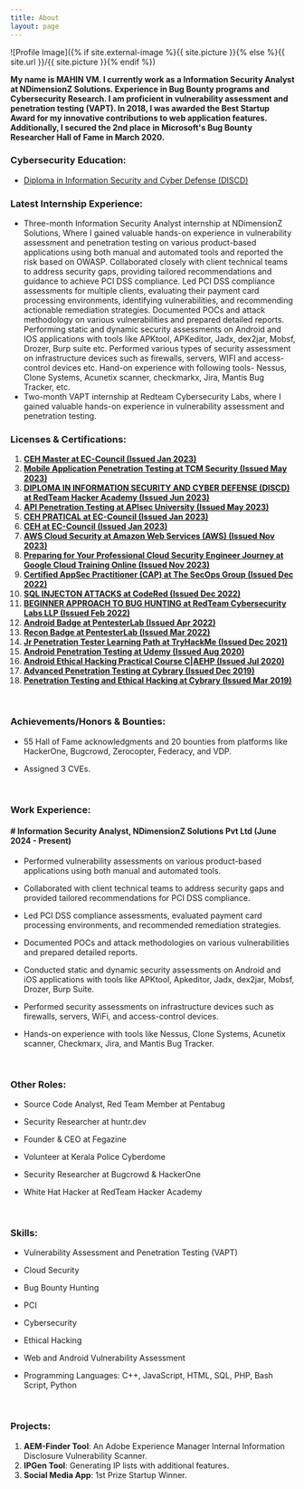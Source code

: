 ```yaml
---
title: About
layout: page
---
```

![Profile Image]({% if site.external-image %}{{ site.picture }}{% else %}{{ site.url }}/{{ site.picture }}{% endif %})

<p><b>My name is MAHIN VM. I currently work as a Information Security Analyst at NDimensionZ Solutions. Experience in Bug Bounty programs and Cybersecurity Research. I am proficient in vulnerability assessment and penetration testing (VAPT). In 2018, I was awarded the Best Startup Award for my innovative contributions to web application features. Additionally, I secured the 2nd place in Microsoft's Bug Bounty Researcher Hall of Fame in March 2020.</b>

<br> 
<h3>Cybersecurity Education:</h3> 
<a href="https://drive.google.com/file/d/1YEVQgkD4_qgPPNCpVGQCeyfb373PZtl7/view"><ul><li>Diploma in Information Security and Cyber Defense (DISCD)</li></ul></a>

<h3>Latest Internship Experience:</h3>
<p><ul type="1"><li>Three-month Information Security Analyst internship at NDimensionZ Solutions, Where I gained valuable hands-on experience in vulnerability assessment and penetration testing	on various product-based applications using both manual and automated tools and reported the risk based on OWASP. Collaborated closely with client technical teams to address security gaps, providing tailored recommendations and guidance to achieve PCI DSS compliance. Led PCI DSS compliance assessments for multiple clients, evaluating their payment card processing environments, identifying vulnerabilities, and recommending actionable remediation strategies. Documented POCs and attack methodology on various vulnerabilities and prepared detailed reports. Performing static and dynamic security assessments on Android and IOS applications with tools like APKtool, APKeditor, Jadx, dex2jar, Mobsf, Drozer, Burp suite etc. Performed various types of security assessment on infrastructure devices such as firewalls, servers, WIFI and access-control devices etc. Hand-on experience with following tools- Nessus, Clone Systems, Acunetix scanner, checkmarkx, Jira, Mantis Bug Tracker, etc.</li>
<li>Two-month VAPT internship at Redteam Cybersecurity Labs, where I gained valuable hands-on experience in vulnerability assessment and penetration testing.</li></ul></p>

<h3>Licenses & Certifications:</h3>
<p><ol type="1"><li><a href="https://aspen.eccouncil.org/VerifyBadge?type=certification&a=FqeiSIeHZe8lwQ/LfR0xErSQyyN2WftpT3n4kBehYkM="><b>CEH Master at EC-Council (Issued Jan 2023)</b></a></li>
<li><a href="https://drive.google.com/file/d/1IaTKfSqs-ts93UwBBFyBewgWmOP0RiJR/view"><b>Mobile Application Penetration Testing at TCM Security (Issued May 2023)</b></a></li>
<li><a href="https://drive.google.com/file/d/1YEVQgkD4_qgPPNCpVGQCeyfb373PZtl7/view"><b>DIPLOMA IN INFORMATION SECURITY AND CYBER DEFENSE (DISCD) at RedTeam Hacker Academy (Issued Jun 2023)</b></a></li>
<li><a href="https://www.credly.com/badges/7b8e8f29-0cbe-4935-ab79-13580f79cf89/public_url"><b>API Penetration Testing at APIsec University (Issued May 2023)</b></a></li>
<li><a href="https://aspen.eccouncil.org/VerifyBadge?type=certification&a=9STrOe/U4Q4uw6gL/mghstqawdtqLt0I2aEA6ThSNl4="><b>CEH PRATICAL at EC-Council (Issued Jan 2023)</b></a></li>
<li><a href="https://aspen.eccouncil.org/VerifyBadge?type=certification&a=K119rO2XSHy8Lea7JeiL2ZJq/SBQ4ORGLAkC29LoOtk="><b>CEH at EC-Council (Issued Jan 2023)</b></a></li>
<li><a href="https://www.credly.com/badges/2e9146b5-d259-47f7-b9f4-2a274f978ba6"><b>AWS Cloud Security at Amazon Web Services (AWS) (Issued Nov 2023)</b></a></li>
<li><a href="https://coursera.org/verify/UPBD8VGP52P2"><b>Preparing for Your Professional Cloud Security Engineer Journey at Google Cloud Training Online (Issued Nov 2023)</b></a></li>
<li><a href="https://drive.google.com/drive/u/0/mobile/folders/1TiOpxA66zvArER91Pjj3eDFlMV54hahy?pli=1"><b>Certified AppSec Practitioner (CAP) at The SecOps Group (Issued Dec 2022)</b></a></li>
<li><a href="https://codered.eccouncil.org/certificate/7ba36f5f-5a99-4bce-94cc-1eff94f22ada?logged=false"><b>SQL INJECTON ATTACKS at CodeRed (Issued Dec 2022)</b></a></li>
<li><a href="https://drive.google.com/file/d/138md3ieg5kcTeeEN9trMFdx4CM8URp2k/view?usp=sharing"><b>BEGINNER APPROACH TO BUG HUNTING at RedTeam Cybersecurity Labs LLP (Issued Feb 2022)</b></a></li>
<li><a href="https://pentesterlab.com/profile/2f0f6ea144a65ba63f20a2d8f3"><b>Android Badge at PentesterLab (Issued Apr 2022)</b></a></li>
<li><a href="https://pentesterlab.com/profile/2f0f6ea144a65ba63f20a2d8f3"><b>Recon Badge at PentesterLab (Issued Mar 2022)</b></a></li>
<li><a href="https://tryhackme-certificates.s3-eu-west-1.amazonaws.com/THM-FAEERTBN7M.png"><b>Jr Penetration Tester Learning Path at TryHackMe (Issued Dec 2021)</b></a></li>
<li><a href="https://udemy-certificate.s3.amazonaws.com/image/UC-130d44d9-2e26-4743-9e26-14efbd84a1e1.jpg"><b>Android Penetration Testing at Udemy (Issued Aug 2020)</b></a></li>
<li><a href="https://www.udemy.com/certificate/UC-3029a174-3479-45bb-b9d5-192fe1d3cc00/"><b>Android Ethical Hacking Practical Course C|AEHP (Issued Jul 2020)</b></a></li>
<li><a href="https://drive.google.com/file/d/1bSjj34BVO7KygE0ZzmLDRLqTtyG-xlF3/view?usp=sharing"><b>Advanced Penetration Testing at Cybrary (Issued Dec 2019)</b></a></li>
<li><a href="https://drive.google.com/file/d/1I0qoLurVm2bqmXte0SGn33wXmVMSxUwK/view?usp=sharing"><b>Penetration Testing and Ethical Hacking at Cybrary (Issued Mar 2019)</b></a></li>
</ol></p>
<br>
<h3>Achievements/Honors & Bounties:</h3>
<p><ul><li>55 Hall of Fame acknowledgments and 20 bounties from platforms like HackerOne, Bugcrowd, Zerocopter, Federacy, and VDP.</li></ul></p>
<p><ul><li>Assigned 3 CVEs.</li></ul></p>
<br>
<h3>Work Experience:</h3>
<h4># Information Security Analyst, NDimensionZ Solutions Pvt Ltd (June 2024 - Present)</h4>
<p><ul><li>Performed vulnerability assessments on various product-based applications using both manual and automated tools.</li></ul>
<ul><li>Collaborated with client technical teams to address security gaps and provided tailored recommendations for PCI DSS compliance.</li></ul>
<ul><li>Led PCI DSS compliance assessments, evaluated payment card processing environments, and recommended remediation strategies.</li></ul>
<ul><li>Documented POCs and attack methodologies on various vulnerabilities and prepared detailed reports.</li></ul>
<ul><li>Conducted static and dynamic security assessments on Android and iOS applications with tools like APKtool, Apkeditor, Jadx, dex2jar, Mobsf, Drozer, Burp Suite.</li></ul>
<ul><li>Performed security assessments on infrastructure devices such as firewalls, servers, WiFi, and access-control devices.</li></ul>
<ul><li>Hands-on experience with tools like Nessus, Clone Systems, Acunetix scanner, Checkmarx, Jira, and Mantis Bug Tracker.</li></ul></p>
<br>
<h3>Other Roles:</h3>
<p><ul><li>Source Code Analyst, Red Team Member at Pentabug</li></ul>
<ul><li>Security Researcher at huntr.dev</li></ul>
<ul><li>Founder & CEO at Fegazine</li></ul>
<ul><li>Volunteer at Kerala Police Cyberdome</li></ul>
<ul><li>Security Researcher at Bugcrowd & HackerOne</li></ul>
<ul><li>White Hat Hacker at RedTeam Hacker Academy</li></ul></p>
<br>
<h3>Skills:</h3>
<p><ul><li>Vulnerability Assessment and Penetration Testing (VAPT)</li></ul>
<ul><li>Cloud Security</li></ul>
<ul><li>Bug Bounty Hunting</li></ul>
<ul><li>PCI</li></ul>
<ul><li>Cybersecurity</li></ul>
<ul><li>Ethical Hacking</li></ul>
<ul><li>Web and Android Vulnerability Assessment</li></ul>
<ul><li>Programming Languages: C++, JavaScript, HTML, SQL, PHP, Bash Script, Python</li></ul></p>
<br>
<h3>Projects:</h3>
<p><ol type="1"><li><b>AEM-Finder Tool</b>: An Adobe Experience Manager Internal Information Disclosure Vulnerability Scanner.</li>
<li><b>IPGen Tool</b>: Generating IP lists with additional features.</li>
<li><b>Social Media App</b>: 1st Prize Startup Winner.</li></ol></p>
</p>
